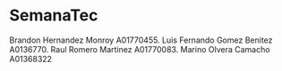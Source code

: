 # SemanaTec

Brandon Hernandez Monroy A01770455.
Luis Fernando Gomez Benitez A0136770.
Raul Romero Martinez A01770083.
Marino Olvera Camacho A01368322
